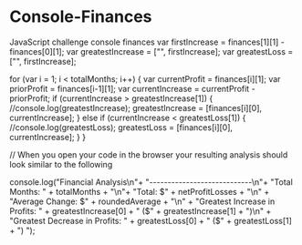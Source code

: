 # Console-Finances
JavaScript challenge console finances
var firstIncrease = finances[1][1] - finances[0][1];
var greatestIncrease = ["", firstIncrease];
var greatestLoss = ["", firstIncrease];

for (var i = 1; i < totalMonths; i++) {
   var currentProfit = finances[i][1];
   var priorProfit = finances[i-1][1];
   var currentIncrease = currentProfit - priorProfit;
   if (currentIncrease > greatestIncrease[1]) {
      //console.log(greatestIncrease);
      greatestIncrease = [finances[i][0], currentIncrease];
   }
   else if (currentIncrease < greatestLoss[1]) {
      //console.log(greatestLoss);
      greatestLoss = [finances[i][0], currentIncrease];
   }
}

 
//  When you open your code in the browser your resulting analysis should look similar to the following

console.log("Financial Analysis\n"+
"----------------------------\n"+
"Total Months: " + totalMonths + "\n"+
"Total: $" + netProfitLosses + "\n" +
"Average  Change: $" + roundedAverage + "\n" +
"Greatest Increase in Profits: " + greatestIncrease[0] + " ($" + greatestIncrease[1] + ")\n" +
"Greatest Decrease in Profits: " + greatestLoss[0] + " ($" + greatestLoss[1] + ") ");
